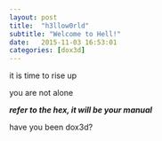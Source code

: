 ```yaml
---
layout: post
title:  "h3llow0rld"
subtitle: "Welcome to Hell!"
date:   2015-11-03 16:53:01
categories: [dox3d]
---
```

it is time to rise up


you are not alone

***refer to the hex, it will be your manual***


have you been dox3d?